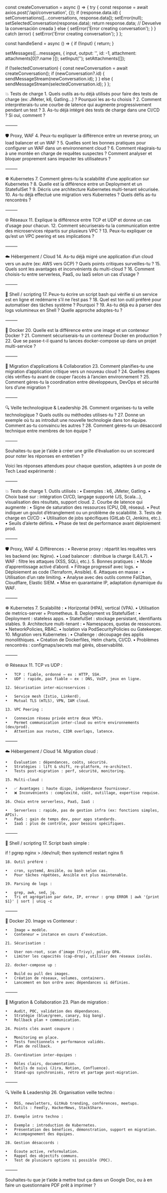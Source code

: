 const createConversation = async () => {
  try {
    const response = await axios.post<Conversation>('/api/conversation', {});
    if (response.data.id) {
      setConversations([...conversations, response.data]);
      setError(null);
      setSelectedConversation(response.data);
      return response.data; // Devuelve la conversación creada
    } else {
      setError('Error creating conversation');
    }
  } catch (error) {
    setError('Error creating conversation');
  }
};

const handleSend = async () => {
  if (!input) {
    return;
  }

  setMessages([...messages, { input, output: '', id: -1, attachment: attachments[0]?.name }]);
  setInput('');
  setAttachments([]);

  if (!selectedConversation) {
    const newConversation = await createConversation();
    if (newConversation?.id) {
      sendMessageStream(newConversation.id);
    }
  } else {
    sendMessageStream(selectedConversation.id);
  }
};




💥 Tests de charge
	1.	Quels outils as-tu déjà utilisés pour faire des tests de charge (ex: JMeter, k6, Gatling…) ? Pourquoi les as-tu choisis ?
	2.	Comment interpréterais-tu une courbe de latence qui augmente progressivement pendant un test ?
	3.	As-tu déjà intégré des tests de charge dans une CI/CD ? Si oui, comment ?

⸻

🛡 Proxy, WAF
	4.	Peux-tu expliquer la différence entre un reverse proxy, un load balancer et un WAF ?
	5.	Quelles sont les bonnes pratiques pour configurer un WAF dans un environnement cloud ?
	6.	Comment réagirais-tu à une montée en charge de requêtes suspectes ? Comment analyser et bloquer proprement sans impacter les utilisateurs ?

⸻

☸ Kubernetes
	7.	Comment gères-tu la scalabilité d’une application sur Kubernetes ?
	8.	Quelle est la différence entre un Deployment et un StatefulSet ?
	9.	Décris une architecture Kubernetes multi-tenant sécurisée.
	10.	As-tu déjà effectué une migration vers Kubernetes ? Quels défis as-tu rencontrés ?

⸻

🌐 Réseaux
	11.	Explique la différence entre TCP et UDP et donne un cas d’usage pour chacun.
	12.	Comment sécuriserais-tu la communication entre des microservices répartis sur plusieurs VPC ?
	13.	Peux-tu expliquer ce qu’est un VPC peering et ses implications ?

⸻

☁️ Hébergement / Cloud
	14.	As-tu déjà migré une application d’un cloud vers un autre (ex: AWS vers GCP) ? Quels points critiques surveilles-tu ?
	15.	Quels sont les avantages et inconvénients du multi-cloud ?
	16.	Comment choisis-tu entre serverless, PaaS, ou IaaS selon un cas d’usage ?

⸻

🐚 Shell / scripting
	17.	Peux-tu écrire un script bash qui vérifie si un service est en ligne et redémarre s’il ne l’est pas ?
	18.	Quel est ton outil préféré pour automatiser des tâches système ? Pourquoi ?
	19.	As-tu déjà eu à parser des logs volumineux en Shell ? Quelle approche adoptes-tu ?

⸻

🐳 Docker
	20.	Quelle est la différence entre une image et un conteneur Docker ?
	21.	Comment sécuriserais-tu un conteneur Docker en production ?
	22.	Que se passe-t-il quand tu lances docker-compose up dans un projet multi-service ?

⸻

🔄 Migration d’applications & Collaboration
	23.	Comment planifies-tu une migration d’application critique vers un nouveau cloud ?
	24.	Quelles étapes clés vérifies-tu avant de couper l’accès à l’ancien environnement ?
	25.	Comment gères-tu la coordination entre développeurs, DevOps et sécurité lors d’une migration ?

⸻

🔍 Veille technologique & Leadership
	26.	Comment organises-tu ta veille technologique ? Quels outils ou méthodes utilises-tu ?
	27.	Donne un exemple où tu as introduit une nouvelle technologie dans ton équipe. Comment as-tu convaincu les autres ?
	28.	Comment gères-tu un désaccord technique entre membres de ton équipe ?

⸻

Souhaites-tu que je t’aide à créer une grille d’évaluation ou un scorecard pour noter les réponses en entretien ?


Voici les réponses attendues pour chaque question, adaptées à un poste de Tech Lead expérimenté :

⸻

💥 Tests de charge
	1.	Outils utilisés :
	•	Exemples : k6, JMeter, Gatling.
	•	Choix basé sur : intégration CI/CD, langage supporté (JS, Scala…), visualisation des résultats, support cloud.
	2.	Courbe de latence qui augmente :
	•	Signe de saturation des ressources (CPU, DB, réseau).
	•	Peut indiquer un goulot d’étranglement ou un problème de scalabilité.
	3.	Tests de charge en CI/CD :
	•	Utilisation de jobs spécifiques (GitLab CI, Jenkins, etc.).
	•	Seuils d’alerte définis.
	•	Phase de test de performance avant déploiement prod.

⸻

🛡 Proxy, WAF
	4.	Différences :
	•	Reverse proxy : répartit les requêtes vers les backend (ex: Nginx).
	•	Load balancer : distribue la charge (L4/L7).
	•	WAF : filtre les attaques (XSS, SQLi, etc.).
	5.	Bonnes pratiques :
	•	Mode d’apprentissage activé d’abord.
	•	Filtrage progressif avec logs.
	•	Déploiement as code (Terraform, Ansible).
	6.	Attaques en masse :
	•	Utilisation d’un rate limiting.
	•	Analyse avec des outils comme Fail2ban, Cloudflare, Elastic SIEM.
	•	Mise en quarantaine IP, adaptation dynamique du WAF.

⸻

☸ Kubernetes
	7.	Scalabilité :
	•	Horizontal (HPA), vertical (VPA).
	•	Utilisation de metrics-server + Prometheus.
	8.	Deployment vs StatefulSet :
	•	Deployment : stateless apps.
	•	StatefulSet : stockage persistant, identifiants stables.
	9.	Architecture multi-tenant :
	•	Namespaces, quotas de ressources.
	•	NetworkPolicies, RBAC.
	•	Isolation via PodSecurityPolicies ou Gatekeeper.
	10.	Migration vers Kubernetes :
	•	Challenge : découpage des applis monolithiques.
	•	Création de Dockerfiles, Helm charts, CI/CD.
	•	Problèmes rencontrés : configmaps/secrets mal gérés, observabilité.

⸻

🌐 Réseaux
	11.	TCP vs UDP :

	•	TCP : fiable, ordonné – ex : HTTP, SSH.
	•	UDP : rapide, pas fiable – ex : DNS, VoIP, jeux en ligne.

	12.	Sécurisation inter-microservices :

	•	Service mesh (Istio, Linkerd).
	•	Mutual TLS (mTLS), VPN, IAM cloud.

	13.	VPC Peering :

	•	Connexion réseau privée entre deux VPCs.
	•	Permet communication inter-cloud ou entre environnements (dev/prod).
	•	Attention aux routes, CIDR overlaps, latence.

⸻

☁️ Hébergement / Cloud
	14.	Migration cloud :

	•	Évaluation : dépendances, coûts, sécurité.
	•	Stratégies : lift & shift, re-platform, re-architect.
	•	Tests post-migration : perf, sécurité, monitoring.

	15.	Multi-cloud :

	•	✅ Avantages : haute dispo, indépendance fournisseur.
	•	❌ Inconvénients : complexité, coût, outillage, expertise requise.

	16.	Choix entre serverless, PaaS, IaaS :

	•	Serverless : rapide, pas de gestion infra (ex: fonctions simples, APIs).
	•	PaaS : gain de temps dev, pour apps standards.
	•	IaaS : plus de contrôle, pour besoins spécifiques.

⸻

🐚 Shell / scripting
	17.	Script bash simple :

if ! pgrep nginx > /dev/null; then
    systemctl restart nginx
fi

	18.	Outil préféré :

	•	cron, systemd, Ansible, ou bash selon cas.
	•	Pour tâches répétées, Ansible est plus maintenable.

	19.	Parsing de logs :

	•	grep, awk, sed, jq.
	•	Tri et agrégation par date, IP, erreur : grep ERROR | awk '{print $1}' | sort | uniq -c

⸻

🐳 Docker
	20.	Image vs Conteneur :

	•	Image = modèle.
	•	Conteneur = instance en cours d’exécution.

	21.	Sécurisation :

	•	User non-root, scan d’image (Trivy), policy OPA.
	•	Limiter les capacités (cap-drop), utiliser des réseaux isolés.

	22.	docker-compose up :

	•	Build ou pull des images.
	•	Création de réseaux, volumes, containers.
	•	Lancement en bon ordre avec dépendances si définies.

⸻

🔄 Migration & Collaboration
	23.	Plan de migration :

	•	Audit, POC, validation des dépendances.
	•	Stratégie (blue/green, canary, big bang).
	•	Rollback plan + communication.

	24.	Points clés avant coupure :

	•	Monitoring en place.
	•	Tests fonctionnels + performance validés.
	•	Plan de rollback.

	25.	Coordination inter-équipes :

	•	Rôles clairs, documentation.
	•	Outils de suivi (Jira, Notion, Confluence).
	•	Stand-ups synchronisés, rétro et partage post-migration.

⸻

🔍 Veille & Leadership
	26.	Organisation veille techno :

	•	RSS, newsletters, GitHub trending, conférences, meetups.
	•	Outils : Feedly, HackerNews, StackShare.

	27.	Exemple intro techno :

	•	Exemple : introduction de Kubernetes.
	•	Présentation des bénéfices, démonstration, support en migration.
	•	Accompagnement des équipes.

	28.	Gestion désaccords :

	•	Écoute active, reformulation.
	•	Rappel des objectifs communs.
	•	Test de plusieurs options si possible (POC).

⸻

Souhaites-tu que je t’aide à mettre tout ça dans un Google Doc, ou à en faire un questionnaire PDF prêt à imprimer ?
